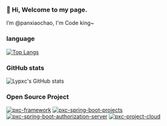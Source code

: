 
### 👋 Hi, Welcome to my page.
I’m @panxiaochao, I'm Code king~

### language
[![Top Langs](https://github-readme-stats.vercel.app/api/top-langs/?username=panxiaochao&layout=compact)](https://github.com/panxiaochao)

### GitHub stats
![Lypxc's GitHub stats](https://github-readme-stats.vercel.app/api?username=panxiaochao&bg_color=30,e96443,904e95&title_color=fff&text_color=fff)

### Open Source Project
[![pxc-framework](https://github-readme-stats.vercel.app/api/pin/?username=panxiaochao&repo=pxc-framework)](https://github.com/panxiaochao/pxc-framework)
[![pxc-spring-boot-projects](https://github-readme-stats.vercel.app/api/pin/?username=panxiaochao&repo=pxc-spring-boot-projects)](https://github.com/panxiaochao/pxc-spring-boot-projects)
[![pxc-spring-boot-authorization-server](https://github-readme-stats.vercel.app/api/pin/?username=panxiaochao&repo=pxc-spring-boot-authorization-server)](https://github.com/panxiaochao/pxc-spring-boot-authorization-server)
[![pxc-project-cloud](https://github-readme-stats.vercel.app/api/pin/?username=panxiaochao&repo=pxc-project-cloud)]([https://github.com/panxiaochao/pxc-spring-boot-authorization-server](https://github.com/panxiaochao/pxc-project-cloud))

<!---
panxiaochao/panxiaochao is a ✨ special ✨ repository because its `README.md` (this file) appears on your GitHub profile.
You can click the Preview link to take a look at your changes.
--->
